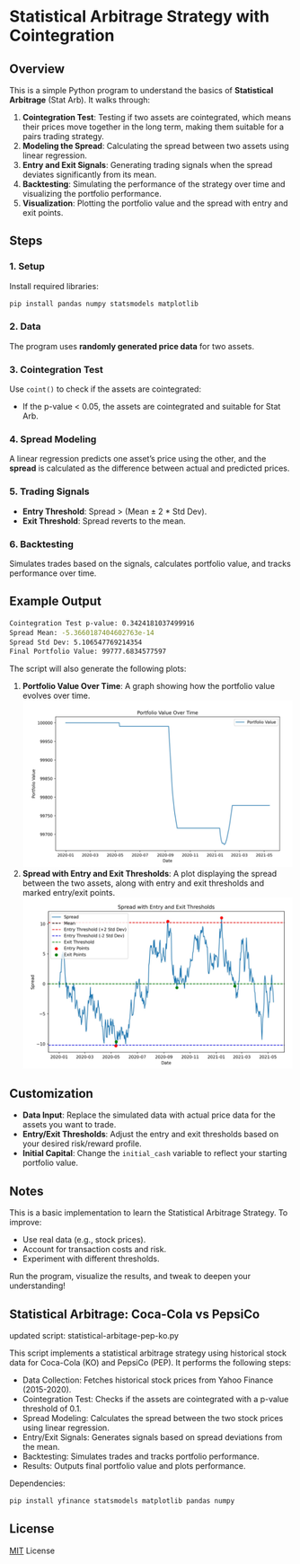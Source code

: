 # Statistical Arbitrage Strategy with Cointegration

## Overview

This is a simple Python program to understand the basics of **Statistical Arbitrage** (Stat Arb). It walks through:

1.  **Cointegration Test**: Testing if two assets are cointegrated, which means their prices move together in the long term, making them suitable for a pairs trading strategy.
2.  **Modeling the Spread**: Calculating the spread between two assets using linear regression.
3.  **Entry and Exit Signals**: Generating trading signals when the spread deviates significantly from its mean.
4.  **Backtesting**: Simulating the performance of the strategy over time and visualizing the portfolio performance.
5.  **Visualization**: Plotting the portfolio value and the spread with entry and exit points.

## Steps

### 1. **Setup**

Install required libraries:
```bash
pip install pandas numpy statsmodels matplotlib
```

### 2. **Data**

The program uses **randomly generated price data** for two assets.

### 3. **Cointegration Test**

Use `coint()` to check if the assets are cointegrated:

-   If the p-value < 0.05, the assets are cointegrated and suitable for Stat Arb.

### 4. **Spread Modeling**

A linear regression predicts one asset’s price using the other, and the **spread** is calculated as the difference between actual and predicted prices.

### 5. **Trading Signals**

-   **Entry Threshold**: Spread > (Mean ± 2 * Std Dev).
-   **Exit Threshold**: Spread reverts to the mean.

### 6. **Backtesting**

Simulates trades based on the signals, calculates portfolio value, and tracks performance over time.
## Example Output

```bash
Cointegration Test p-value: 0.3424181037499916
Spread Mean: -5.3660187404602763e-14
Spread Std Dev: 5.106547769214354
Final Portfolio Value: 99777.6834577597
```
The script will also generate the following plots:

1.  **Portfolio Value Over Time**: A graph showing how the portfolio value evolves over time.
![Portfolio Value Over Time](images/PortfolioValueOverTime.jpg)
2.  **Spread with Entry and Exit Thresholds**: A plot displaying the spread between the two assets, along with entry and exit thresholds and marked entry/exit points.
![Spread with Entry and Exit Thresholds](images/SpreadWithEntryAndExitThresholds.jpg)

## Customization

-   **Data Input**: Replace the simulated data with actual price data for the assets you want to trade.
-   **Entry/Exit Thresholds**: Adjust the entry and exit thresholds based on your desired risk/reward profile.
-   **Initial Capital**: Change the `initial_cash` variable to reflect your starting portfolio value.

## Notes

This is a basic implementation to learn the Statistical Arbitrage Strategy. To improve:

-   Use real data (e.g., stock prices).
-   Account for transaction costs and risk.
-   Experiment with different thresholds.

Run the program, visualize the results, and tweak to deepen your understanding!

## Statistical Arbitrage: Coca-Cola vs PepsiCo

updated script: statistical-arbitage-pep-ko.py

This script implements a statistical arbitrage strategy using historical stock data for Coca-Cola (KO) and PepsiCo (PEP). It performs the following steps:

- Data Collection: Fetches historical stock prices from Yahoo Finance (2015-2020).
- Cointegration Test: Checks if the assets are cointegrated with a p-value threshold of 0.1.
- Spread Modeling: Calculates the spread between the two stock prices using linear regression.
- Entry/Exit Signals: Generates signals based on spread deviations from the mean.
- Backtesting: Simulates trades and tracks portfolio performance.
- Results: Outputs final portfolio value and plots performance.

Dependencies:

```bash
pip install yfinance statsmodels matplotlib pandas numpy
```

## License

[MIT](LICENSE) License